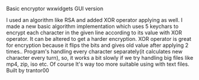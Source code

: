 Basic encryptor wxwidgets GUI version 
 
I used an algorithm like RSA and added XOR operator applying as well.
I made a new basic algorithm implementation which uses 5 keychars to encrypt each character in the given line according to its value with XOR operator. It can be altered to get a harder encryption. 
XOR operator is great for encryption because it flips the bits and gives old value after applying 2 times..
Program's handling every character separately(it calculates new character every turn), so, it works a bit slowly if we try handling big files like mp4, zip, iso etc. Of course It's way too more suitable using with text files.
Built by trantor00
